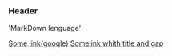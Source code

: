 ### Header
'MarkDown lenguage'

[Some link(google)](google.com) 
[Somelink whith title and gap](https://tut.by)
